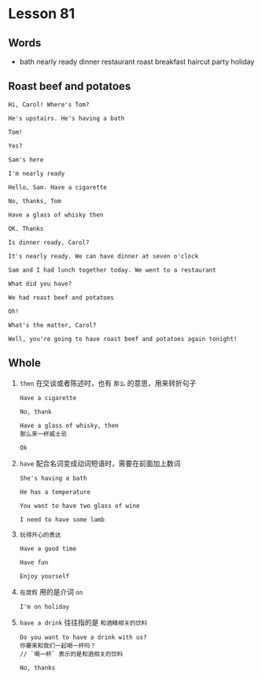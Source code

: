 # Lesson 81

## Words

- bath nearly ready dinner restaurant roast breakfast haircut party holiday

## Roast beef and potatoes

```
Hi, Carol! Where's Tom?

He's upstairs. He's having a bath

Tom!

Yes?

Sam's here

I'm nearly ready

Hello, Sam. Have a cigarette

No, thanks, Tom

Have a glass of whisky then

OK. Thanks

Is dinner ready, Carol?

It's nearly ready. We can have dinner at seven o'clock

Sam and I had lunch together today. We went to a restaurant

What did you have?

We had roast beef and potatoes

Oh!

What's the matter, Carol?

Well, you're going to have roast beef and potatoes again tonight!
```

## Whole

1. `then` 在交谈或者陈述时，也有 `那么` 的意思，用来转折句子

   ```
   Have a cigarette

   No, thank

   Have a glass of whisky, then
   那么来一杯威士忌

   Ok
   ```

2. `have` 配合名词变成动词短语时，需要在前面加上数词

   ```
   She's having a bath

   He has a temperature

   You want to have two glass of wine

   I need to have some lamb
   ```

3. `玩得开心的表达`

   ```
   Have a good time

   Have fun

   Enjoy yourself
   ```

4. `在度假` 用的是介词 `on`

   ```
   I'm on holiday
   ```

5. `have a drink` 往往指的是 `和酒精相关的饮料`

   ```
   Do you want to have a drink with us?
   你要来和我们一起喝一杯吗？
   // `喝一杯` 表示的是和酒相关的饮料

   No, thanks
   ```
